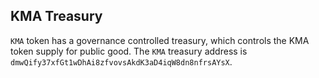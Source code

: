 ## KMA Treasury

`KMA` token has a governance controlled treasury, which controls the KMA token supply for public good. The `KMA` treasury address is `dmwQify37xfGt1wDhAi8zfvovsAkdK3aD4iqW8dn8nfrsAYsX`.
